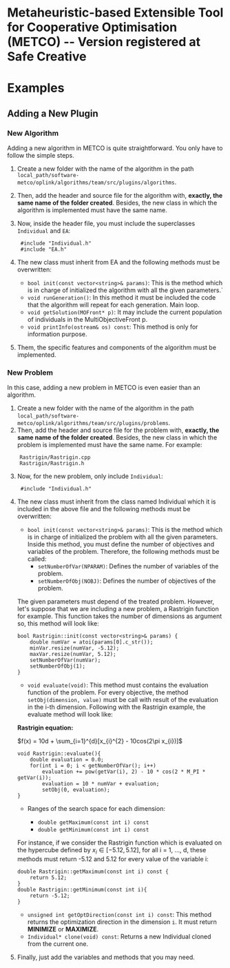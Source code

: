 # Metaheuristic-based Extensible Tool for Cooperative Optimisation (METCO) -- Version registered at Safe Creative

# Examples

## Adding a New Plugin


### New Algorithm

Adding a new algorithm in METCO is quite straightforward. You only have to follow the simple steps.

1. Create a new folder with the name of the algorithm in the path `local_path/software-metco/oplink/algorithms/team/src/plugins/algorithms`.
2. Then, add the header and source file for the algorithm with, **exactly, the same name of the folder created**. Besides, the new class in which the algorithm is implemented must have the same name.
3. Now, inside the header file, you must include the superclasses `Individual` and `EA`: 
        
        #include "Individual.h"
        #include "EA.h" 

4. The new class must inherit from EA and the following methods must be overwritten:

    * `bool init(const vector<string>& params)`: This is the method which is in charge of initialized the algorithm with all the given parameters.`
    * `void runGeneration()`: In this method it must be included the code that the algorithm will repeat for each generation. Main loop.
    * `void getSolution(MOFront* p)`: It may include the current population of individuals in the MultiObjectiveFront p.
    * `void printInfo(ostream& os) const`: This method is only for information purpose.

5. Them, the specific features and components of the algorithm must be implemented.


### New Problem

In this case, adding a new problem in METCO is even easier than an algorithm.

1. Create a new folder with the name of the algorithm in the path `local_path/software-metco/oplink/algorithms/team/src/plugins/problems`.
2. Then, add the header and source file for the problem with, **exactly, the same name of the folder created**. Besides, the new class in which the problem is implemented must have the same name. For example:
```
    Rastrigin/Rastrigin.cpp
    Rastrigin/Rastrigin.h
```
3. Now, for the new problem, only include `Individual`: 
        
        #include "Individual.h"

4. The new class must inherit from the class named Individual which it is included in the above file and the following methods must be overwritten:

    * `bool init(const vector<string>& params)`: This is the method which is in charge of initialized the problem with all the given parameters. Inside this method, you must define the number of objectives and variables of the problem. Therefore, the following methods must be called:
        * `setNumberOfVar(NPARAM)`: Defines the number of variables of the problem.
        * `setNumberOfObj(NOBJ)`: Defines the number of objectives of the problem.

    The given parameters must depend of the treated problem. However, let's suppose that we are including a new problem, a Rastrigin function for example. This function takes the number of dimensions as argument so, this method will look like:

    ```
    bool Rastrigin::init(const vector<string>& params) {
        double numVar = atoi(params[0].c_str());
        minVar.resize(numVar, -5.12);
        maxVar.resize(numVar, 5.12);
        setNumberOfVar(numVar);
        setNumberOfObj(1);
    }
    ```

    * `void evaluate(void)`: This method must contains the evaluation function of the problem. For every objective, the method `setObj(dimension, value)` must be call with result of the evaluation in the i-th dimension. Following with the Rastrigin example, the evaluate method will look like:

    **Rastrigin equation:** <Enter>
    
    $f(x) = 10d + \sum_{i=1}^{d}[x_{i}^{2} - 10cos(2\pi x_{i})]$    
    <Enter>
    <Enter>
    ```
    void Rastrigin::evaluate(){
        double evaluation = 0.0;
        for(int i = 0; i < getNumberOfVar(); i++)
            evaluation += pow(getVar(i), 2) - 10 * cos(2 * M_PI * getVar(i));
            evaluation = 10 * numVar + evaluation;
            setObj(0, evaluation);
    }
    ```

    * Ranges of the search space for each dimension:

        * `double getMaximum(const int i) const`
        * `double getMinimum(const int i) const`
   
    For instance, if we consider the Rastrigin function which is evaluated on the hypercube defined by $x_{i} \in[-5.12, 5.12]$, for all i = 1, ..., d, these methods must return -5.12 and 5.12 for every value of the variable i:
    ```
    double Rastrigin::getMaximum(const int i) const {
        return 5.12;
    }
    double Rastrigin::getMinimum(const int i){
        return -5.12;
    }
    ```
    * `unsigned int getOptDirection(const int i) const`: This method returns the optimization direction in the dimension `i`. It must return **MINIMIZE** or **MAXIMIZE**.
    * `Individual* clone(void) const`: Returns a new Individual cloned from the current one.

5. Finally, just add the variables and methods that you may need.